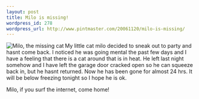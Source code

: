 ```yaml
--- 
layout: post
title: Milo is missing!
wordpress_id: 278
wordpress_url: http://www.pintmaster.com/20061120/milo-is-missing/
---
```

<a id="p277" rel="attachment" class="imagelink" href="http://www.pintmaster.com/20061120/milo-is-missing/milo-the-missing-cat/" title="Milo, the missing cat"><img id="image277" src="http://www.pintmaster.com/wp-content/uploads/2006/11/milo.thumbnail.jpg" alt="Milo, the missing cat" align="left"/></a>My little cat milo decided to sneak out to party and hasnt come back. I noticed he was going mental the past few days and I have a feeling that there is a cat around that is in heat. He left last night somehow and I have left the garage door cracked open so he can squeeze back in, but he hasnt returned. Now he has been gone for almost 24 hrs. It will be below freezing tonight so I hope he is ok. 

Milo, if you surf the internet, come home!

